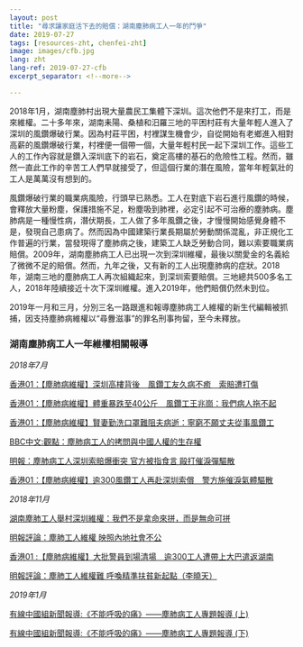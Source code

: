 ```yaml
---
layout: post
title: "尋求讓家庭活下去的賠償：湖南塵肺病工人一年的鬥爭"
date: 2019-07-27
tags: [resources-zht, chenfei-zht]
image: images/cfb.jpg
lang: zht
lang-ref: 2019-07-27-cfb
excerpt_separator: <!--more-->

---
```


2018年1月，湖南塵肺村出現大量農民工集體下深圳。這次他們不是來打工，而是來維權。二十多年來，湖南耒陽、桑植和汨羅三地的平困村莊有大量年輕人進入了深圳的風鑽爆破行業。因為村莊平困，村裡謀生機會少，自從開始有老鄉進入相對高薪的風鑽爆破行業，村裡便一個帶一個，大量年輕村民一起下深圳工作。這些工人的工作內容就是鑽入深圳底下的岩石，奠定高樓的基石的危險性工程。然而，雖然一直此工作的辛苦工人們早就接受了，但這個行業的潛在風險，當年年輕氣壯的工人是萬萬沒有想到的。

風鑽爆破行業的職業病風險，行頭早已熟悉。工人在對底下岩石進行風鑽的時候，會釋放大量粉塵，保護措施不足，粉塵吸到肺裡，必定引起不可治療的塵肺病。塵肺病是一種慢性病，潛伏期長，工人做了多年風鑽之後，才慢慢開始感覺身體不是，發現自己患病了。然而因為中國建築行業長期屬於勞動關係混亂，非正規化工作普遍的行業，當發現得了塵肺病之後，建築工人缺乏勞動合同，難以索要職業病賠償。2009年，湖南塵肺病工人已出現一次到深圳維權，最後以關愛金的名義給了微微不足的賠償。然而，九年之後，又有新的工人出現塵肺病的症狀。2018年，湖南三地的塵肺病工人再次組織起來，到深圳索要賠償。三地總共500多名工人，2018年陸續接近十次下深圳維權。進入2019年，他們賠償仍然未到位。

2019年一月和三月，分別三名一路跟進和報導塵肺病工人維權的新生代編輯被抓捕，因支持塵肺病維權以“尋釁滋事”的罪名刑事拘留，至今未釋放。



<h3>湖南塵肺病工人一年維權相關報導</h3>



<em>2018年7月</em>

<a href="https://www.hk01.com/%E5%A4%A7%E5%9C%8B%E5%B0%8F%E4%BA%8B/212834/%E5%A1%B5%E8%82%BA%E7%97%85%E7%B6%AD%E6%AC%8A-%E6%B7%B1%E5%9C%B3%E9%AB%98%E6%A8%93%E8%83%8C%E5%BE%8C-%E9%A2%A8%E9%91%BD%E5%B7%A5%E5%8F%8B%E4%B9%85%E7%97%85%E4%B8%8D%E7%99%92-%E7%B4%A2%E8%B3%A0%E9%81%AD%E6%89%93%E5%82%B7">香港01：【塵肺病維權】深圳高樓背後　風鑽工友久病不癒　索賠遭打傷</a>

<a href="https://www.hk01.com/%E5%A4%A7%E5%9C%8B%E5%B0%8F%E4%BA%8B/212835/%E5%A1%B5%E8%82%BA%E7%97%85%E7%B6%AD%E6%AC%8A-%E9%AB%94%E9%87%8D%E6%9A%B4%E8%B7%8C%E8%87%B340%E5%85%AC%E6%96%A4-%E9%A2%A8%E9%91%BD%E5%B7%A5%E7%8E%8B%E5%85%86%E5%B4%97-%E6%88%91%E5%80%91%E7%97%85%E4%BA%BA%E6%8B%96%E4%B8%8D%E8%B5%B7">香港01：【塵肺病維權】體重暴跌至40公斤　風鑽工王兆崗：我們病人拖不起</a>

<a href="https://www.hk01.com/%E5%A4%A7%E5%9C%8B%E5%B0%8F%E4%BA%8B/212836/%E5%A1%B5%E8%82%BA%E7%97%85%E7%B6%AD%E6%AC%8A-%E8%B3%A2%E5%A6%BB%E5%8B%A4%E6%B4%97%E5%8F%A3%E7%BD%A9%E9%9B%A3%E9%98%BB%E5%A4%AB%E7%97%85%E9%80%9D-%E5%AF%A7%E7%AA%AE%E4%B8%8D%E9%A1%98%E4%B8%88%E5%A4%AB%E5%BE%9E%E4%BA%8B%E9%A2%A8%E9%91%BD%E5%B7%A5">香港01：【塵肺病維權】賢妻勤洗口罩難阻夫病逝：寧窮不願丈夫從事風鑽工</a>

<a href="https://www.bbc.com/zhongwen/simp/comments-on-china-46135616">BBC中文:觀點：塵肺病工人的拷問與中國人權的生存權</a>

<a href="https://m.mingpao.com/pns/%E4%B8%AD%E5%9C%8B/article/20181108/s00013/1541615239846/%E5%A1%B5%E8%82%BA%E7%97%85%E5%B7%A5%E4%BA%BA%E6%B7%B1%E5%9C%B3%E7%B4%A2%E8%B3%A0%E7%88%86%E8%A1%9D%E7%AA%81-%E5%AE%98%E6%96%B9%E8%A2%AB%E6%8C%87%E9%A3%9F%E8%A8%80-%E6%AF%86%E6%89%93%E5%82%AC%E6%B7%9A%E5%BD%88%E9%A9%85%E6%95%A3">明報：塵肺病工人深圳索賠爆衝突 官方被指食言 毆打催淚彈驅散</a>

<a href="https://www.hk01.com/%E8%AD%B0%E4%BA%8B%E5%BB%B3/256668/%E5%A1%B5%E8%82%BA%E7%97%85%E7%B6%AD%E6%AC%8A-%E9%80%BE300%E9%A2%A8%E9%91%BD%E5%B7%A5%E4%BA%BA%E5%86%8D%E8%B5%B4%E6%B7%B1%E5%9C%B3%E7%B4%A2%E5%84%9F-%E8%AD%A6%E6%96%B9%E6%96%BD%E5%82%AC%E6%B7%9A%E6%B0%A3%E9%AB%94%E9%A9%85%E6%95%A3">香港01：【塵肺病維權】逾300風鑽工人再赴深圳索償　警方施催淚氣體驅散</a>


 
<em>2018年11月</em>

<a href="https://theinitium.com/article/20181110-mainland-hunan-workers-protest/">湖南塵肺工人舉村深圳維權：我們不是拿命來拼，而是無命可拼</a>

<a href="https://news.mingpao.com/ins/%E6%96%87%E6%91%98/article/20181112/s00022/1541939097437/%E5%A1%B5%E8%82%BA%E5%B7%A5%E4%BA%BA%E7%B6%AD%E6%AC%8A-%E6%98%A0%E7%85%A7%E5%85%A7%E5%9C%B0%E7%A4%BE%E6%9C%83%E4%B8%8D%E5%85%AC%EF%BC%88%E6%96%87-%E6%BD%98%E6%AF%85%EF%BC%89">明報評論：塵肺工人維權 映照內地社會不公</a>

<a href="https://www.hk01.com/%E5%8D%B3%E6%99%82%E4%B8%AD%E5%9C%8B/258473/%E5%A1%B5%E8%82%BA%E7%97%85%E7%B6%AD%E6%AC%8A-%E5%A4%A7%E6%89%B9%E8%AD%A6%E5%93%A1%E5%88%B0%E5%A0%B4%E6%B8%85%E5%A0%B4-%E9%80%BE300%E5%B7%A5%E4%BA%BA%E9%81%AD%E5%B8%B6%E4%B8%8A%E5%A4%A7%E5%B7%B4%E9%81%A3%E8%BF%94%E6%B9%96%E5%8D%97">香港01 :【塵肺病維權】大批警員到場清場　逾300工人遭帶上大巴遣返湖南</a>

<a href="https://news.mingpao.com/ins/%E6%96%87%E6%91%98/article/20181115/s00022/1542203036420/%E5%A1%B5%E8%82%BA%E5%B7%A5%E4%BA%BA%E7%B6%AD%E6%AC%8A%E9%9B%A3-%E5%91%BC%E5%96%9A%E7%B2%BE%E6%BA%96%E6%89%B6%E8%B2%A7%E6%96%B0%E8%B5%B7%E9%BB%9E%EF%BC%88%E6%96%87-%E6%9D%8E%E6%9B%89%E5%A4%A9%EF%BC%89">明報評論：塵肺工人維權難 呼喚精準扶貧新起點（李曉天）</a>



<em>2019年1月</em>

<a href="https://www.facebook.com/watch/?v=1855876884538143">有線中國組新聞報導:《不能呼吸的痛》——塵肺病工人專題報導 (上)</a>

<a href="https://www.facebook.com/cablechinadesk/posts/2008575642620245">有線中國組新聞報導:《不能呼吸的痛》——塵肺病工人專題報導 (下)</a>



